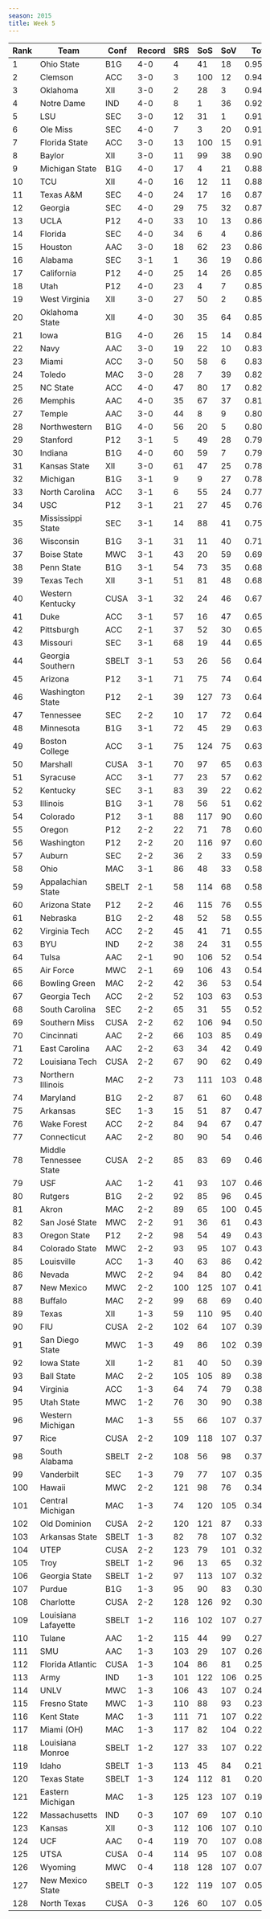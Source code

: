 ```yaml
---
season: 2015
title: Week 5
---
```

<table class="display"><thead><tr><th>Rank</th><th>Team</th><th>Conf</th><th>Record</th><th>SRS</th><th>SoS</th><th>SoV</th><th>Total</th></tr></thead><tbody>
<tr><td>1</td><td>Ohio State</td><td>B1G</td><td>4-0</td><td>4</td><td>41</td><td>18</td><td>0.95611</td></tr>
<tr><td>2</td><td>Clemson</td><td>ACC</td><td>3-0</td><td>3</td><td>100</td><td>12</td><td>0.94735</td></tr>
<tr><td>3</td><td>Oklahoma</td><td>XII</td><td>3-0</td><td>2</td><td>28</td><td>3</td><td>0.94545</td></tr>
<tr><td>4</td><td>Notre Dame</td><td>IND</td><td>4-0</td><td>8</td><td>1</td><td>36</td><td>0.92348</td></tr>
<tr><td>5</td><td>LSU</td><td>SEC</td><td>3-0</td><td>12</td><td>31</td><td>1</td><td>0.91784</td></tr>
<tr><td>6</td><td>Ole Miss</td><td>SEC</td><td>4-0</td><td>7</td><td>3</td><td>20</td><td>0.91556</td></tr>
<tr><td>7</td><td>Florida State</td><td>ACC</td><td>3-0</td><td>13</td><td>100</td><td>15</td><td>0.91532</td></tr>
<tr><td>8</td><td>Baylor</td><td>XII</td><td>3-0</td><td>11</td><td>99</td><td>38</td><td>0.90013</td></tr>
<tr><td>9</td><td>Michigan State</td><td>B1G</td><td>4-0</td><td>17</td><td>4</td><td>21</td><td>0.88539</td></tr>
<tr><td>10</td><td>TCU</td><td>XII</td><td>4-0</td><td>16</td><td>12</td><td>11</td><td>0.88009</td></tr>
<tr><td>11</td><td>Texas A&M</td><td>SEC</td><td>4-0</td><td>24</td><td>17</td><td>16</td><td>0.87931</td></tr>
<tr><td>12</td><td>Georgia</td><td>SEC</td><td>4-0</td><td>29</td><td>75</td><td>32</td><td>0.87763</td></tr>
<tr><td>13</td><td>UCLA</td><td>P12</td><td>4-0</td><td>33</td><td>10</td><td>13</td><td>0.86490</td></tr>
<tr><td>14</td><td>Florida</td><td>SEC</td><td>4-0</td><td>34</td><td>6</td><td>4</td><td>0.86427</td></tr>
<tr><td>15</td><td>Houston</td><td>AAC</td><td>3-0</td><td>18</td><td>62</td><td>23</td><td>0.86269</td></tr>
<tr><td>16</td><td>Alabama</td><td>SEC</td><td>3-1</td><td>1</td><td>36</td><td>19</td><td>0.86250</td></tr>
<tr><td>17</td><td>California</td><td>P12</td><td>4-0</td><td>25</td><td>14</td><td>26</td><td>0.85631</td></tr>
<tr><td>18</td><td>Utah</td><td>P12</td><td>4-0</td><td>23</td><td>4</td><td>7</td><td>0.85419</td></tr>
<tr><td>19</td><td>West Virginia</td><td>XII</td><td>3-0</td><td>27</td><td>50</td><td>2</td><td>0.85148</td></tr>
<tr><td>20</td><td>Oklahoma State</td><td>XII</td><td>4-0</td><td>30</td><td>35</td><td>64</td><td>0.85133</td></tr>
<tr><td>21</td><td>Iowa</td><td>B1G</td><td>4-0</td><td>26</td><td>15</td><td>14</td><td>0.84943</td></tr>
<tr><td>22</td><td>Navy</td><td>AAC</td><td>3-0</td><td>19</td><td>22</td><td>10</td><td>0.83748</td></tr>
<tr><td>23</td><td>Miami</td><td>ACC</td><td>3-0</td><td>50</td><td>58</td><td>6</td><td>0.83641</td></tr>
<tr><td>24</td><td>Toledo</td><td>MAC</td><td>3-0</td><td>28</td><td>7</td><td>39</td><td>0.82974</td></tr>
<tr><td>25</td><td>NC State</td><td>ACC</td><td>4-0</td><td>47</td><td>80</td><td>17</td><td>0.82526</td></tr>
<tr><td>26</td><td>Memphis</td><td>AAC</td><td>4-0</td><td>35</td><td>67</td><td>37</td><td>0.81696</td></tr>
<tr><td>27</td><td>Temple</td><td>AAC</td><td>3-0</td><td>44</td><td>8</td><td>9</td><td>0.80833</td></tr>
<tr><td>28</td><td>Northwestern</td><td>B1G</td><td>4-0</td><td>56</td><td>20</td><td>5</td><td>0.80199</td></tr>
<tr><td>29</td><td>Stanford</td><td>P12</td><td>3-1</td><td>5</td><td>49</td><td>28</td><td>0.79527</td></tr>
<tr><td>30</td><td>Indiana</td><td>B1G</td><td>4-0</td><td>60</td><td>59</td><td>7</td><td>0.79079</td></tr>
<tr><td>31</td><td>Kansas State</td><td>XII</td><td>3-0</td><td>61</td><td>47</td><td>25</td><td>0.78462</td></tr>
<tr><td>32</td><td>Michigan</td><td>B1G</td><td>3-1</td><td>9</td><td>9</td><td>27</td><td>0.78447</td></tr>
<tr><td>33</td><td>North Carolina</td><td>ACC</td><td>3-1</td><td>6</td><td>55</td><td>24</td><td>0.77654</td></tr>
<tr><td>34</td><td>USC</td><td>P12</td><td>3-1</td><td>21</td><td>27</td><td>45</td><td>0.76635</td></tr>
<tr><td>35</td><td>Mississippi State</td><td>SEC</td><td>3-1</td><td>14</td><td>88</td><td>41</td><td>0.75393</td></tr>
<tr><td>36</td><td>Wisconsin</td><td>B1G</td><td>3-1</td><td>31</td><td>11</td><td>40</td><td>0.71131</td></tr>
<tr><td>37</td><td>Boise State</td><td>MWC</td><td>3-1</td><td>43</td><td>20</td><td>59</td><td>0.69016</td></tr>
<tr><td>38</td><td>Penn State</td><td>B1G</td><td>3-1</td><td>54</td><td>73</td><td>35</td><td>0.68623</td></tr>
<tr><td>39</td><td>Texas Tech</td><td>XII</td><td>3-1</td><td>51</td><td>81</td><td>48</td><td>0.68102</td></tr>
<tr><td>40</td><td>Western Kentucky</td><td>CUSA</td><td>3-1</td><td>32</td><td>24</td><td>46</td><td>0.67989</td></tr>
<tr><td>41</td><td>Duke</td><td>ACC</td><td>3-1</td><td>57</td><td>16</td><td>47</td><td>0.65840</td></tr>
<tr><td>42</td><td>Pittsburgh</td><td>ACC</td><td>2-1</td><td>37</td><td>52</td><td>30</td><td>0.65754</td></tr>
<tr><td>43</td><td>Missouri</td><td>SEC</td><td>3-1</td><td>68</td><td>19</td><td>44</td><td>0.65085</td></tr>
<tr><td>44</td><td>Georgia Southern</td><td>SBELT</td><td>3-1</td><td>53</td><td>26</td><td>56</td><td>0.64900</td></tr>
<tr><td>45</td><td>Arizona</td><td>P12</td><td>3-1</td><td>71</td><td>75</td><td>74</td><td>0.64606</td></tr>
<tr><td>46</td><td>Washington State</td><td>P12</td><td>2-1</td><td>39</td><td>127</td><td>73</td><td>0.64499</td></tr>
<tr><td>47</td><td>Tennessee</td><td>SEC</td><td>2-2</td><td>10</td><td>17</td><td>72</td><td>0.64175</td></tr>
<tr><td>48</td><td>Minnesota</td><td>B1G</td><td>3-1</td><td>72</td><td>45</td><td>29</td><td>0.63567</td></tr>
<tr><td>49</td><td>Boston College</td><td>ACC</td><td>3-1</td><td>75</td><td>124</td><td>75</td><td>0.63479</td></tr>
<tr><td>50</td><td>Marshall</td><td>CUSA</td><td>3-1</td><td>70</td><td>97</td><td>65</td><td>0.63329</td></tr>
<tr><td>51</td><td>Syracuse</td><td>ACC</td><td>3-1</td><td>77</td><td>23</td><td>57</td><td>0.62614</td></tr>
<tr><td>52</td><td>Kentucky</td><td>SEC</td><td>3-1</td><td>83</td><td>39</td><td>22</td><td>0.62602</td></tr>
<tr><td>53</td><td>Illinois</td><td>B1G</td><td>3-1</td><td>78</td><td>56</td><td>51</td><td>0.62383</td></tr>
<tr><td>54</td><td>Colorado</td><td>P12</td><td>3-1</td><td>88</td><td>117</td><td>90</td><td>0.60974</td></tr>
<tr><td>55</td><td>Oregon</td><td>P12</td><td>2-2</td><td>22</td><td>71</td><td>78</td><td>0.60578</td></tr>
<tr><td>56</td><td>Washington</td><td>P12</td><td>2-2</td><td>20</td><td>116</td><td>97</td><td>0.60045</td></tr>
<tr><td>57</td><td>Auburn</td><td>SEC</td><td>2-2</td><td>36</td><td>2</td><td>33</td><td>0.59434</td></tr>
<tr><td>58</td><td>Ohio</td><td>MAC</td><td>3-1</td><td>86</td><td>48</td><td>33</td><td>0.58806</td></tr>
<tr><td>59</td><td>Appalachian State</td><td>SBELT</td><td>2-1</td><td>58</td><td>114</td><td>68</td><td>0.58159</td></tr>
<tr><td>60</td><td>Arizona State</td><td>P12</td><td>2-2</td><td>46</td><td>115</td><td>76</td><td>0.55956</td></tr>
<tr><td>61</td><td>Nebraska</td><td>B1G</td><td>2-2</td><td>48</td><td>52</td><td>58</td><td>0.55944</td></tr>
<tr><td>62</td><td>Virginia Tech</td><td>ACC</td><td>2-2</td><td>45</td><td>41</td><td>71</td><td>0.55762</td></tr>
<tr><td>63</td><td>BYU</td><td>IND</td><td>2-2</td><td>38</td><td>24</td><td>31</td><td>0.55201</td></tr>
<tr><td>64</td><td>Tulsa</td><td>AAC</td><td>2-1</td><td>90</td><td>106</td><td>52</td><td>0.54332</td></tr>
<tr><td>65</td><td>Air Force</td><td>MWC</td><td>2-1</td><td>69</td><td>106</td><td>43</td><td>0.54185</td></tr>
<tr><td>66</td><td>Bowling Green</td><td>MAC</td><td>2-2</td><td>42</td><td>36</td><td>53</td><td>0.54108</td></tr>
<tr><td>67</td><td>Georgia Tech</td><td>ACC</td><td>2-2</td><td>52</td><td>103</td><td>63</td><td>0.53346</td></tr>
<tr><td>68</td><td>South Carolina</td><td>SEC</td><td>2-2</td><td>65</td><td>31</td><td>55</td><td>0.52800</td></tr>
<tr><td>69</td><td>Southern Miss</td><td>CUSA</td><td>2-2</td><td>62</td><td>106</td><td>94</td><td>0.50386</td></tr>
<tr><td>70</td><td>Cincinnati</td><td>AAC</td><td>2-2</td><td>66</td><td>103</td><td>85</td><td>0.49827</td></tr>
<tr><td>71</td><td>East Carolina</td><td>AAC</td><td>2-2</td><td>63</td><td>34</td><td>42</td><td>0.49598</td></tr>
<tr><td>72</td><td>Louisiana Tech</td><td>CUSA</td><td>2-2</td><td>67</td><td>90</td><td>62</td><td>0.49109</td></tr>
<tr><td>73</td><td>Northern Illinois</td><td>MAC</td><td>2-2</td><td>73</td><td>111</td><td>103</td><td>0.48299</td></tr>
<tr><td>74</td><td>Maryland</td><td>B1G</td><td>2-2</td><td>87</td><td>61</td><td>60</td><td>0.48039</td></tr>
<tr><td>75</td><td>Arkansas</td><td>SEC</td><td>1-3</td><td>15</td><td>51</td><td>87</td><td>0.47759</td></tr>
<tr><td>76</td><td>Wake Forest</td><td>ACC</td><td>2-2</td><td>84</td><td>94</td><td>67</td><td>0.47132</td></tr>
<tr><td>77</td><td>Connecticut</td><td>AAC</td><td>2-2</td><td>80</td><td>90</td><td>54</td><td>0.46998</td></tr>
<tr><td>78</td><td>Middle Tennessee State</td><td>CUSA</td><td>2-2</td><td>85</td><td>83</td><td>69</td><td>0.46169</td></tr>
<tr><td>79</td><td>USF</td><td>AAC</td><td>1-2</td><td>41</td><td>93</td><td>107</td><td>0.46025</td></tr>
<tr><td>80</td><td>Rutgers</td><td>B1G</td><td>2-2</td><td>92</td><td>85</td><td>96</td><td>0.45815</td></tr>
<tr><td>81</td><td>Akron</td><td>MAC</td><td>2-2</td><td>89</td><td>65</td><td>100</td><td>0.45467</td></tr>
<tr><td>82</td><td>San José State</td><td>MWC</td><td>2-2</td><td>91</td><td>36</td><td>61</td><td>0.43930</td></tr>
<tr><td>83</td><td>Oregon State</td><td>P12</td><td>2-2</td><td>98</td><td>54</td><td>49</td><td>0.43420</td></tr>
<tr><td>84</td><td>Colorado State</td><td>MWC</td><td>2-2</td><td>93</td><td>95</td><td>107</td><td>0.43013</td></tr>
<tr><td>85</td><td>Louisville</td><td>ACC</td><td>1-3</td><td>40</td><td>63</td><td>86</td><td>0.42682</td></tr>
<tr><td>86</td><td>Nevada</td><td>MWC</td><td>2-2</td><td>94</td><td>84</td><td>80</td><td>0.42320</td></tr>
<tr><td>87</td><td>New Mexico</td><td>MWC</td><td>2-2</td><td>100</td><td>125</td><td>107</td><td>0.41019</td></tr>
<tr><td>88</td><td>Buffalo</td><td>MAC</td><td>2-2</td><td>99</td><td>68</td><td>69</td><td>0.40819</td></tr>
<tr><td>89</td><td>Texas</td><td>XII</td><td>1-3</td><td>59</td><td>110</td><td>95</td><td>0.40756</td></tr>
<tr><td>90</td><td>FIU</td><td>CUSA</td><td>2-2</td><td>102</td><td>64</td><td>107</td><td>0.39812</td></tr>
<tr><td>91</td><td>San Diego State</td><td>MWC</td><td>1-3</td><td>49</td><td>86</td><td>102</td><td>0.39765</td></tr>
<tr><td>92</td><td>Iowa State</td><td>XII</td><td>1-2</td><td>81</td><td>40</td><td>50</td><td>0.39131</td></tr>
<tr><td>93</td><td>Ball State</td><td>MAC</td><td>2-2</td><td>105</td><td>105</td><td>89</td><td>0.38607</td></tr>
<tr><td>94</td><td>Virginia</td><td>ACC</td><td>1-3</td><td>64</td><td>74</td><td>79</td><td>0.38516</td></tr>
<tr><td>95</td><td>Utah State</td><td>MWC</td><td>1-2</td><td>76</td><td>30</td><td>90</td><td>0.38326</td></tr>
<tr><td>96</td><td>Western Michigan</td><td>MAC</td><td>1-3</td><td>55</td><td>66</td><td>107</td><td>0.37842</td></tr>
<tr><td>97</td><td>Rice</td><td>CUSA</td><td>2-2</td><td>109</td><td>118</td><td>107</td><td>0.37440</td></tr>
<tr><td>98</td><td>South Alabama</td><td>SBELT</td><td>2-2</td><td>108</td><td>56</td><td>98</td><td>0.37246</td></tr>
<tr><td>99</td><td>Vanderbilt</td><td>SEC</td><td>1-3</td><td>79</td><td>77</td><td>107</td><td>0.35568</td></tr>
<tr><td>100</td><td>Hawaii</td><td>MWC</td><td>2-2</td><td>121</td><td>98</td><td>76</td><td>0.34584</td></tr>
<tr><td>101</td><td>Central Michigan</td><td>MAC</td><td>1-3</td><td>74</td><td>120</td><td>105</td><td>0.34402</td></tr>
<tr><td>102</td><td>Old Dominion</td><td>CUSA</td><td>2-2</td><td>120</td><td>121</td><td>87</td><td>0.33872</td></tr>
<tr><td>103</td><td>Arkansas State</td><td>SBELT</td><td>1-3</td><td>82</td><td>78</td><td>107</td><td>0.32980</td></tr>
<tr><td>104</td><td>UTEP</td><td>CUSA</td><td>2-2</td><td>123</td><td>79</td><td>101</td><td>0.32864</td></tr>
<tr><td>105</td><td>Troy</td><td>SBELT</td><td>1-2</td><td>96</td><td>13</td><td>65</td><td>0.32368</td></tr>
<tr><td>106</td><td>Georgia State</td><td>SBELT</td><td>1-2</td><td>97</td><td>113</td><td>107</td><td>0.32010</td></tr>
<tr><td>107</td><td>Purdue</td><td>B1G</td><td>1-3</td><td>95</td><td>90</td><td>83</td><td>0.30182</td></tr>
<tr><td>108</td><td>Charlotte</td><td>CUSA</td><td>2-2</td><td>128</td><td>126</td><td>92</td><td>0.30059</td></tr>
<tr><td>109</td><td>Louisiana Lafayette</td><td>SBELT</td><td>1-2</td><td>116</td><td>102</td><td>107</td><td>0.27692</td></tr>
<tr><td>110</td><td>Tulane</td><td>AAC</td><td>1-2</td><td>115</td><td>44</td><td>99</td><td>0.27579</td></tr>
<tr><td>111</td><td>SMU</td><td>AAC</td><td>1-3</td><td>103</td><td>29</td><td>107</td><td>0.26974</td></tr>
<tr><td>112</td><td>Florida Atlantic</td><td>CUSA</td><td>1-3</td><td>104</td><td>86</td><td>81</td><td>0.25565</td></tr>
<tr><td>113</td><td>Army</td><td>IND</td><td>1-3</td><td>101</td><td>122</td><td>106</td><td>0.25217</td></tr>
<tr><td>114</td><td>UNLV</td><td>MWC</td><td>1-3</td><td>106</td><td>43</td><td>107</td><td>0.24600</td></tr>
<tr><td>115</td><td>Fresno State</td><td>MWC</td><td>1-3</td><td>110</td><td>88</td><td>93</td><td>0.23525</td></tr>
<tr><td>116</td><td>Kent State</td><td>MAC</td><td>1-3</td><td>111</td><td>71</td><td>107</td><td>0.22805</td></tr>
<tr><td>117</td><td>Miami (OH)</td><td>MAC</td><td>1-3</td><td>117</td><td>82</td><td>104</td><td>0.22683</td></tr>
<tr><td>118</td><td>Louisiana Monroe</td><td>SBELT</td><td>1-2</td><td>127</td><td>33</td><td>107</td><td>0.22600</td></tr>
<tr><td>119</td><td>Idaho</td><td>SBELT</td><td>1-3</td><td>113</td><td>45</td><td>84</td><td>0.21425</td></tr>
<tr><td>120</td><td>Texas State</td><td>SBELT</td><td>1-3</td><td>124</td><td>112</td><td>81</td><td>0.20056</td></tr>
<tr><td>121</td><td>Eastern Michigan</td><td>MAC</td><td>1-3</td><td>125</td><td>123</td><td>107</td><td>0.19620</td></tr>
<tr><td>122</td><td>Massachusetts</td><td>IND</td><td>0-3</td><td>107</td><td>69</td><td>107</td><td>0.10725</td></tr>
<tr><td>123</td><td>Kansas</td><td>XII</td><td>0-3</td><td>112</td><td>106</td><td>107</td><td>0.10535</td></tr>
<tr><td>124</td><td>UCF</td><td>AAC</td><td>0-4</td><td>119</td><td>70</td><td>107</td><td>0.08880</td></tr>
<tr><td>125</td><td>UTSA</td><td>CUSA</td><td>0-4</td><td>114</td><td>95</td><td>107</td><td>0.08683</td></tr>
<tr><td>126</td><td>Wyoming</td><td>MWC</td><td>0-4</td><td>118</td><td>128</td><td>107</td><td>0.07711</td></tr>
<tr><td>127</td><td>New Mexico State</td><td>SBELT</td><td>0-3</td><td>122</td><td>119</td><td>107</td><td>0.05461</td></tr>
<tr><td>128</td><td>North Texas</td><td>CUSA</td><td>0-3</td><td>126</td><td>60</td><td>107</td><td>0.05238</td></tr>
</tbody></table>
